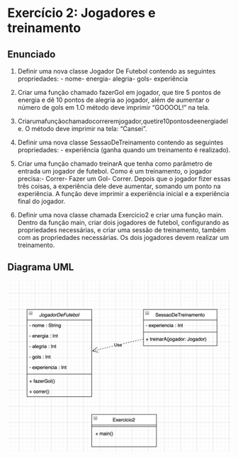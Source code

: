 # Exercício 2: Jogadores e treinamento

## Enunciado

1. Definir uma nova classe Jogador De Futebol contendo as seguintes propriedades: - nome- energia- alegria- gols- experiência

2. Criar uma função chamado fazerGol em jogador, que tire 5 pontos de energia e dê 10 pontos de alegria ao jogador, além de aumentar o número de gols em 1.O método deve imprimir “GOOOOL!” na tela.

3. Criarumafunçãochamadocorreremjogador,quetire10pontosdeenergiadele. O método deve imprimir na tela: “Cansei”.

4. Definir uma nova classe SessaoDeTreinamento contendo as seguintes propriedades: - experiência (ganha quando um treinamento é realizado).

5. Criar uma função chamado treinarA que tenha como parâmetro de entrada um jogador de futebol. Como é um treinamento, o jogador precisa:- Correr- Fazer um Gol- Correr. Depois que o jogador fizer essas três coisas, a experiência dele deve aumentar, somando um ponto na experiência. A função deve imprimir a experiência inicial e a experiência final do jogador.

6. Definir uma nova classe chamada Exercicio2 e criar uma função main. Dentro da função main, criar dois jogadores de futebol, configurando as propriedades necessárias, e criar uma sessão de treinamento, também com as propriedades necessárias. Os dois jogadores devem realizar um treinamento.

## Diagrama UML

![Alt text](jogadores_treinamento.png?raw=true "UML")